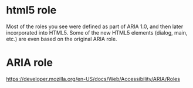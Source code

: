 # html5 role

Most of the roles you see were defined as part of ARIA 1.0, and then later incorporated into HTML5. 
Some of the new HTML5 elements (dialog, main, etc.) are even based on the original ARIA role.

# ARIA role

https://developer.mozilla.org/en-US/docs/Web/Accessibility/ARIA/Roles